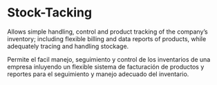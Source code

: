 
# Stock-Tacking

Allows simple handling, control and product tracking of the company’s inventory; including flexible billing and data reports of products, while adequately  tracing and handling stockage.



Permite el facil manejo, seguimiento y control de los inventarios de una empresa inluyendo un flexible sistema de facturación de productos 
y reportes para el seguimiento y manejo adecuado del inventario.
